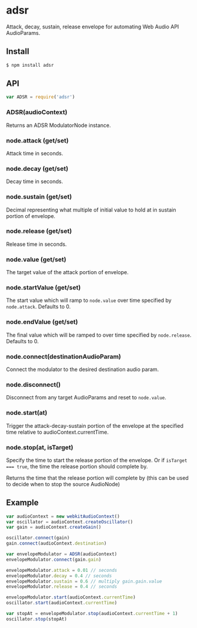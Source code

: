 adsr
===

Attack, decay, sustain, release envelope for automating Web Audio API AudioParams.

## Install

```bash
$ npm install adsr
```

## API

```js
var ADSR = require('adsr')
```

### ADSR(audioContext)

Returns an ADSR ModulatorNode instance.

### node.attack (get/set)

Attack time in seconds.

### node.decay (get/set)

Decay time in seconds.

### node.sustain (get/set)

Decimal representing what multiple of initial value to hold at in sustain portion of envelope.

### node.release (get/set)

Release time in seconds.

### node.value (get/set)

The target value of the attack portion of envelope.

### node.startValue (get/set)

The start value which will ramp to `node.value` over time specified by `node.attack`. Defaults to 0.

### node.endValue (get/set)

The final value which will be ramped to over time specified by `node.release`. Defaults to 0.

### node.connect(destinationAudioParam)

Connect the modulator to the desired destination audio param.

### node.disconnect()

Disconnect from any target AudioParams and reset to `node.value`.

### node.start(at)

Trigger the attack-decay-sustain portion of the envelope at the specified time relative to audioContext.currentTime.

### node.stop(at, isTarget)

Specify the time to start the release portion of the envelope. Or if `isTarget === true`, the time the release portion should complete by.

Returns the time that the release portion will complete by (this can be used to decide when to stop the source AudioNode)

## Example

```js
var audioContext = new webkitAudioContext()
var oscillator = audioContext.createOscillator()
var gain = audioContext.createGain()

oscillator.connect(gain)
gain.connect(audioContext.destination)

var envelopeModulator = ADSR(audioContext)
envelopeModulator.connect(gain.gain)

envelopeModulator.attack = 0.01 // seconds
envelopeModulator.decay = 0.4 // seconds
envelopeModulator.sustain = 0.6 // multiply gain.gain.value
envelopeModulator.release = 0.4 // seconds

envelopeModulator.start(audioContext.currentTime)
oscillator.start(audioContext.currentTime)

var stopAt = envelopeModulator.stop(audioContext.currentTime + 1)
oscillator.stop(stopAt)
```
